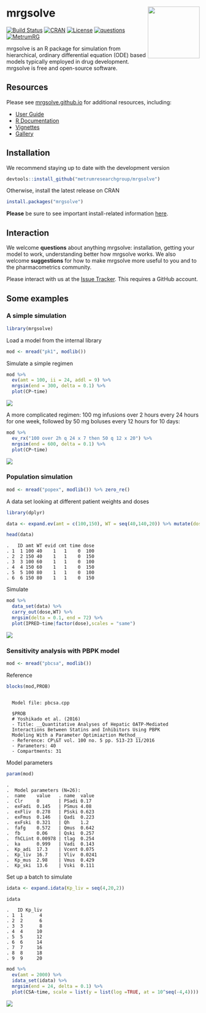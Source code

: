 
# mrgsolve <img align="right" src = "inst/maintenance/img/mrgsolve_sticker_812418_1.png" width="135px">

[![Build
Status](https://travis-ci.org/metrumresearchgroup/mrgsolve.svg?branch=master)](https://travis-ci.org/metrumresearchgroup/mrgsolve)
[![CRAN](http://www.r-pkg.org/badges/version/mrgsolve)](https://cran.r-project.org/package=mrgsolve)
[![License](http://img.shields.io/badge/license-GPL%20%28%3E=%202%29-brightgreen.svg?style=flat)](http://www.gnu.org/licenses/gpl-2.0.html)
[![questions](https://img.shields.io/badge/ask_for-Help-brightgreen.svg)](https://github.com/metrumresearchgroup/mrgsolve/issues)
[![MetrumRG](https://img.shields.io/badge/contact-MetrumRG-brightgreen.svg)](http://metrumrg.com)

mrgsolve is an R package for simulation from hierarchical, ordinary
differential equation (ODE) based models typically employed in drug
development. mrgsolve is free and open-source software.

## Resources

Please see [mrgsolve.github.io](https://mrgsolve.github.io) for
additional resources, including:

  - [User Guide](https://mrgsolve.github.io/user_guide)
  - [R Documentation](https://mrgsolve.github.io/docs)
  - [Vignettes](https://mrgsolve.github.io/vignettes)
  - [Gallery](https://github.com/mrgsolve/gallery)

## Installation

We recommend staying up to date with the development version

``` r
devtools::install_github("metrumresearchgroup/mrgsolve")
```

Otherwise, install the latest release on CRAN

``` r
install.packages("mrgsolve")
```

**Please** be sure to see important install-related information
[here](https://github.com/metrumresearchgroup/mrgsolve/wiki/mrgsolve-Installation).

## Interaction

We welcome **questions** about anything mrgsolve: installation, getting
your model to work, understanding better how mrgsolve works. We also
welcome **suggestions** for how to make mrgsolve more useful to you and
to the pharmacometrics community.

Please interact with us at the [Issue
Tracker](https://github.com/metrumresearchgroup/mrgsolve/issues). This
requires a GitHub account.

## Some examples

### A simple simulation

``` r
library(mrgsolve)
```

Load a model from the internal library

``` r
mod <- mread("pk1", modlib())
```

Simulate a simple regimen

``` r
mod %>% 
  ev(amt = 100, ii = 24, addl = 9) %>%
  mrgsim(end = 300, delta = 0.1) %>% 
  plot(CP~time)
```

<img src="inst/maintenance/img/README-unnamed-chunk-7-1.png" style="display: block; margin: auto;" />

A more complicated regimen: 100 mg infusions over 2 hours every 24 hours
for one week, followed by 50 mg boluses every 12 hours for 10 days:

``` r
mod %>% 
  ev_rx("100 over 2h q 24 x 7 then 50 q 12 x 20") %>%
  mrgsim(end = 600, delta = 0.1) %>% 
  plot(CP~time)
```

<img src="inst/maintenance/img/README-unnamed-chunk-8-1.png" style="display: block; margin: auto;" />

### Population simulation

``` r
mod <- mread("popex", modlib()) %>% zero_re()
```

A data set looking at different patient weights and doses

``` r
library(dplyr)

data <- expand.ev(amt = c(100,150), WT = seq(40,140,20)) %>% mutate(dose = amt)

head(data)
```

    .   ID amt WT evid cmt time dose
    . 1  1 100 40    1   1    0  100
    . 2  2 150 40    1   1    0  150
    . 3  3 100 60    1   1    0  100
    . 4  4 150 60    1   1    0  150
    . 5  5 100 80    1   1    0  100
    . 6  6 150 80    1   1    0  150

Simulate

``` r
mod %>% 
  data_set(data) %>% 
  carry_out(dose,WT) %>%
  mrgsim(delta = 0.1, end = 72) %>% 
  plot(IPRED~time|factor(dose),scales = "same")
```

<img src="inst/maintenance/img/README-unnamed-chunk-11-1.png" style="display: block; margin: auto;" />

### Sensitivity analysis with PBPK model

``` r
mod <- mread("pbcsa", modlib())
```

Reference

``` r
blocks(mod,PROB) 
```

``` 
  
  Model file: pbcsa.cpp 
  
  $PROB
  # Yoshikado et al. (2016)
  - Title: __Quantitative Analyses of Hepatic OATP-Mediated
  Interactions Between Statins and Inhibitors Using PBPK
  Modeling With a Parameter Optimiaztion Method__
  - Reference: CP\&T vol. 100 no. 5 pp. 513-23 11/2016
  - Parameters: 40
  - Compartments: 31
```

Model parameters

``` r
param(mod)
```

    . 
    .  Model parameters (N=26):
    .  name    value   . name  value 
    .  Clr     0       | PSadi 0.17  
    .  exFadi  0.145   | PSmus 4.08  
    .  exFliv  0.278   | PSski 0.623 
    .  exFmus  0.146   | Qadi  0.223 
    .  exFski  0.321   | Qh    1.2   
    .  fafg    0.572   | Qmus  0.642 
    .  fb      0.06    | Qski  0.257 
    .  fhCLint 0.00978 | tlag  0.254 
    .  ka      0.999   | Vadi  0.143 
    .  Kp_adi  17.3    | Vcent 0.075 
    .  Kp_liv  16.7    | Vliv  0.0241
    .  Kp_mus  2.98    | Vmus  0.429 
    .  Kp_ski  13.6    | Vski  0.111

Set up a batch to simulate

``` r
idata <- expand.idata(Kp_liv = seq(4,20,2))

idata
```

    .   ID Kp_liv
    . 1  1      4
    . 2  2      6
    . 3  3      8
    . 4  4     10
    . 5  5     12
    . 6  6     14
    . 7  7     16
    . 8  8     18
    . 9  9     20

``` r
mod %>% 
  ev(amt = 2000) %>% 
  idata_set(idata) %>%
  mrgsim(end = 24, delta = 0.1) %>%
  plot(CSA~time, scale = list(y = list(log =TRUE, at = 10^seq(-4,4))))
```

<img src="inst/maintenance/img/README-unnamed-chunk-16-1.png" style="display: block; margin: auto;" />

